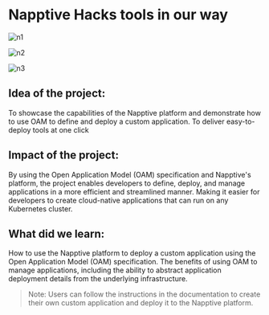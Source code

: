 # Napptive Hacks tools in our way

![n1](https://user-images.githubusercontent.com/11625672/232335786-72bc2e31-f48c-49b7-8356-920f86635554.png)

![n2](https://user-images.githubusercontent.com/11625672/232335801-390a9bfa-0637-4f0c-aa66-55521f54e595.png)

![n3](https://user-images.githubusercontent.com/11625672/232335852-42692ca7-3dbe-4fcb-a981-c694081f07e6.png)

## Idea of the project:
To showcase the capabilities of the Napptive platform and demonstrate how to use OAM to define and deploy a custom application. 
To deliver easy-to-deploy tools at one click

## Impact of the project:
By using the Open Application Model (OAM) specification and Napptive's platform, the project enables developers to define, deploy, and manage applications in a more efficient and streamlined manner.
Making it easier for developers to create cloud-native applications that can run on any Kubernetes cluster.

## What did we learn:
How to use the Napptive platform to deploy a custom application using the Open Application Model (OAM) specification.
The benefits of using OAM to manage applications, including the ability to abstract application deployment details from the underlying infrastructure.

> Note: Users can follow the instructions in the documentation to create their own custom application and deploy it to the Napptive platform.
